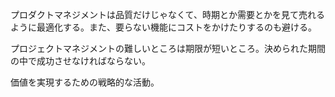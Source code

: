 プロダクトマネジメントは品質だけじゃなくて、時期とか需要とかを見て売れるように最適化する。また、要らない機能にコストをかけたりするのも避ける。

プロジェクトマネジメントの難しいところは期限が短いところ。決められた期間の中で成功させなければならない。

価値を実現するための戦略的な活動。
